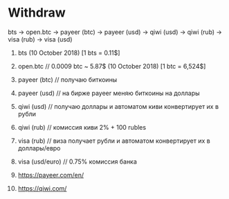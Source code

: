 # Withdraw

bts -> open.btc -> payeer (btc) -> payeer (usd) -> qiwi (usd) -> qiwi (rub) -> visa (rub) -> visa (usd)

1. bts (10 October 2018) [1 bts = 0.11$]
2. open.btc // 0.0009 btc ~ 5.87$ (10 October 2018) [1 btc = 6,524$]
3. payeer (btc) // получаю биткоины
4. payeer (usd) // на бирже payeer меняю биткоины на доллары
5. qiwi (usd) // получаю доллары и автоматом киви конвертирует их в рубли
6. qiwi (rub) // комиссия киви 2% + 100 rubles
7. visa (rub) // виза получает рубли и автоматом конвертирует их в доллары/евро
8. visa (usd/euro) // 0.75% комиссия банка

1. https://payeer.com/en/
2. https://qiwi.com/
